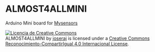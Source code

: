 # ALMOST4ALLMINI
Arduino Mini board for [Mysensors](http://www.mysensors.org/)


<a rel="license" href="http://creativecommons.org/licenses/by-sa/4.0/"><img alt="Licencia de Creative Commons" style="border-width:0" src="https://i.creativecommons.org/l/by-sa/4.0/88x31.png" /></a><br /><span xmlns:dct="http://purl.org/dc/terms/" property="dct:title">ALMOST4ALLMINI</span> by <a xmlns:cc="http://creativecommons.org/ns#" href="https://github.com/Joseraj/ALMOST4ALLMINI" property="cc:attributionName" rel="cc:attributionURL">joseraj</a> is licensed under a <a rel="license" href="http://creativecommons.org/licenses/by-sa/4.0/">Creative Commons Reconocimiento-CompartirIgual 4.0 Internacional License</a>.
